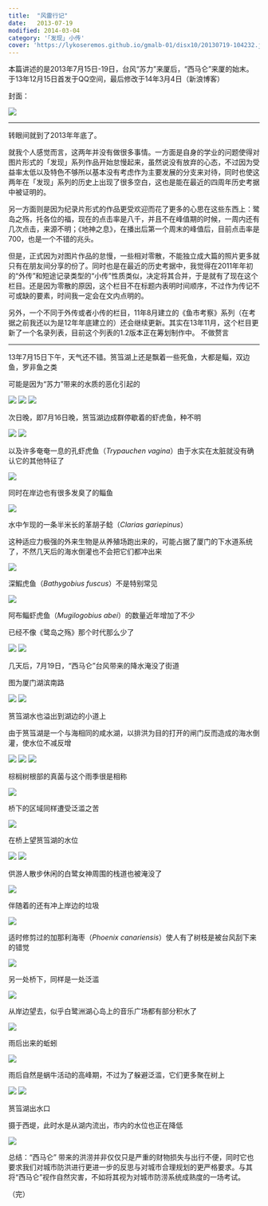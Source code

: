 ```yaml
---
title:  "风雷行记"
date:   2013-07-19
modified: 2014-03-04
category: '｢发现｣ 小传'
cover: 'https://lykoseremos.github.io/gmalb-01/disx10/20130719-104232.jpg'
---
```


本篇讲述的是2013年7月15日-19日，台风“苏力”来厦后，“西马仑”来厦的始末。于13年12月15日首发于QQ空间，最后修改于14年3月4日（新浪博客）

封面：

<img class='disc' src='https://lykoseremos.github.io/gmalb-01/disx10/image.png'>

---

转眼间就到了2013年年底了。

就我个人感觉而言，这两年并没有做很多事情。一方面是自身的学业的问题使得对图片形式的「发现」系列作品开始怠慢起来，虽然说没有放弃的心态，不过因为受益率太低以及特色不够所以基本没有考虑作为主要发展的分支来对待，同时也使这两年在「发现」系列的历史上出现了很多空白，这也是能在最近的四周年历史考据中被证明的。

另一方面则是因为纪录片形式的作品更受欢迎而花了更多的心思在这些东西上：鹭岛之殇，托各位的福，现在的点击率是八千，并且不在峰值期的时候，一周内还有几次点击，来源不明；《地神之息》，在播出后第一个周末的峰值后，目前点击率是700，也是一个不错的兆头。

但是，正式因为对图片作品的怠慢，一些相对零散，不能独立成大篇的照片更多就只有在朋友间分享的份了。同时也是在最近的历史考据中，我觉得在2011年年初的“外传”和短途记录类型的“小传”性质类似，决定将其合并，于是就有了现在这个栏目。还是因为零散的原因，这个栏目不在标题内表明时间顺序，不过作为传记不可或缺的要素，时间我一定会在文内点明的。

另外，一个不同于外传或者小传的栏目，11年8月建立的《鱼市考察》系列（在考据之前我还以为是12年年底建立的）还会继续更新。其实在13年11月，这个栏目更新了一个名录列表，目前这个列表的1.2版本正在筹划制作中。
不做赘言

---

13年7月15日下午，天气还不错。筼筜湖上还是飘着一些死鱼，大都是鲻，双边鱼，罗非鱼之类

可能是因为“苏力”带来的水质的恶化引起的

<img class='disc' src='https://lykoseremos.github.io/gmalb-01/disx10/20130715-162931.jpg'>

<img class='disc' src='https://lykoseremos.github.io/gmalb-01/disx10/20130715-163152.jpg'>

<img class='disc' src='https://lykoseremos.github.io/gmalb-01/disx10/20130715-163212.jpg'>

次日晚，即7月16日晚，筼筜湖边成群停歇着的虾虎鱼，种不明

<img class='disc' src='https://lykoseremos.github.io/gmalb-01/disx10/20130716-201924.jpg'>

<img class='disc' src='https://lykoseremos.github.io/gmalb-01/disx10/20130716-201950.jpg'>

以及许多奄奄一息的孔虾虎鱼（<i>Trypauchen vagina</i>）由于水实在太脏就没有确认它的其他特征了

<img class='disc' src='https://lykoseremos.github.io/gmalb-01/disx10/20130716-202250.jpg'>

同时在岸边也有很多发臭了的鲻鱼

<img class='disc' src='https://lykoseremos.github.io/gmalb-01/disx10/20130716-202749.jpg'>

水中乍现的一条半米长的革胡子鲶（<i>Clarias gariepinus</i>）

这种适应力极强的外来生物是从养殖场跑出来的，可能占据了厦门的下水道系统了，不然几天后的海水倒灌也不会把它们都冲出来

<img class='disc' src='https://lykoseremos.github.io/gmalb-01/disx10/20130716-203649.jpg'>

深鰕虎鱼（<i>Bathygobius fuscus</i>）不是特别常见

<img class='disc' src='https://lykoseremos.github.io/gmalb-01/disx10/20130716-204109.jpg'>

阿布鲻虾虎鱼（<i>Mugilogobius abei</i>）的数量近年增加了不少

已经不像《鹭岛之殇》那个时代那么少了

<img class='disc' src='https://lykoseremos.github.io/gmalb-01/disx10/20130716-204151.jpg'>

<img class='disc' src='https://lykoseremos.github.io/gmalb-01/disx10/20130716-204157.jpg'>

几天后，7月19日，“西马仑”台风带来的降水淹没了街道

图为厦门湖滨南路

<img class='disc' src='https://lykoseremos.github.io/gmalb-01/disx10/20130719-104148.jpg'>

<img class='disc' src='https://lykoseremos.github.io/gmalb-01/disx10/20130719-104232.jpg'>

筼筜湖水也溢出到湖边的小道上

由于筼筜湖是一个与海相同的咸水湖，以排洪为目的打开的闸门反而造成的海水倒灌，使水位不减反增

<img class='disc' src='https://lykoseremos.github.io/gmalb-01/disx10/20130719-104409.jpg'>

<img class='disc' src='https://lykoseremos.github.io/gmalb-01/disx10/20130719-104433.jpg'>

<img class='disc' src='https://lykoseremos.github.io/gmalb-01/disx10/20130719-104733.jpg'>

棕榈树根部的真菌与这个雨季很是相称

<img class='disc' src='https://lykoseremos.github.io/gmalb-01/disx10/20130719-104532.jpg'>

桥下的区域同样遭受泛滥之苦

<img class='disc' src='https://lykoseremos.github.io/gmalb-01/disx10/20130719-104435.jpg'>

在桥上望筼筜湖的水位

<img class='disc' src='https://lykoseremos.github.io/gmalb-01/disx10/20130719-104826.jpg'>

<img class='disc' src='https://lykoseremos.github.io/gmalb-01/disx10/20130719-105008.jpg'>

供游人散步休闲的白鹭女神周围的栈道也被淹没了

<img class='disc' src='https://lykoseremos.github.io/gmalb-01/disx10/20130719-105418.jpg'>

伴随着的还有冲上岸边的垃圾


<img class='disc' src='https://lykoseremos.github.io/gmalb-01/disx10/20130719-105433.jpg'>

适时修剪过的加那利海枣（<i>Phoenix canariensis</i>）使人有了树枝是被台风刮下来的错觉

<img class='disc' src='https://lykoseremos.github.io/gmalb-01/disx10/20130719-110843.jpg'>

另一处桥下，同样是一处泛滥

<img class='disc' src='https://lykoseremos.github.io/gmalb-01/disx10/20130719-105008.jpg'>

从岸边望去，似乎白鹭洲湖心岛上的音乐广场都有部分积水了

<img class='disc' src='https://lykoseremos.github.io/gmalb-01/disx10/20130719-105418.jpg'>

雨后出来的蚯蚓

<img class='disc' src='https://lykoseremos.github.io/gmalb-01/disx10/20130719-112302.jpg'>

雨后自然是蜗牛活动的高峰期，不过为了躲避泛滥，它们更多聚在树上

<img class='disc' src='https://lykoseremos.github.io/gmalb-01/disx10/20130719-113818.jpg'>

<img class='disc' src='https://lykoseremos.github.io/gmalb-01/disx10/20130719-113827.jpg'>

筼筜湖出水口

摄于西堤，此时水是从湖内流出，市内的水位也正在降低

<img class='disc' src='https://lykoseremos.github.io/gmalb-01/disx10/20130719-115020.jpg'>

总结：“西马仑” 带来的洪涝并非仅仅只是严重的财物损失与出行不便，同时它也要求我们对城市防洪进行更进一步的反思与对城市合理规划的更严格要求。与其将“西马仑”视作自然灾害，不如将其视为对城市防涝系统成熟度的一场考试。

（完）
